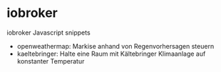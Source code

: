 # iobroker
iobroker Javascript snippets

- openweathermap: Markise anhand von Regenvorhersagen steuern
- kaeltebringer: Halte eine Raum mit Kältebringer Klimaanlage auf konstanter Temperatur

  
  
